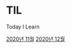 # TIL
Today I Learn

[2020년 11월](https://github.com/wltjr0920/TIL/tree/main/2020_NOVEMBER)
[2020년 12월](https://github.com/wltjr0920/TIL/tree/main/2020_DECEMBER)
